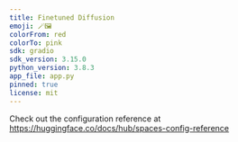 ```yaml
---
title: Finetuned Diffusion
emoji: 🪄🖼️
colorFrom: red
colorTo: pink
sdk: gradio
sdk_version: 3.15.0
python_version: 3.8.3
app_file: app.py
pinned: true
license: mit
---
```


Check out the configuration reference at https://huggingface.co/docs/hub/spaces-config-reference
